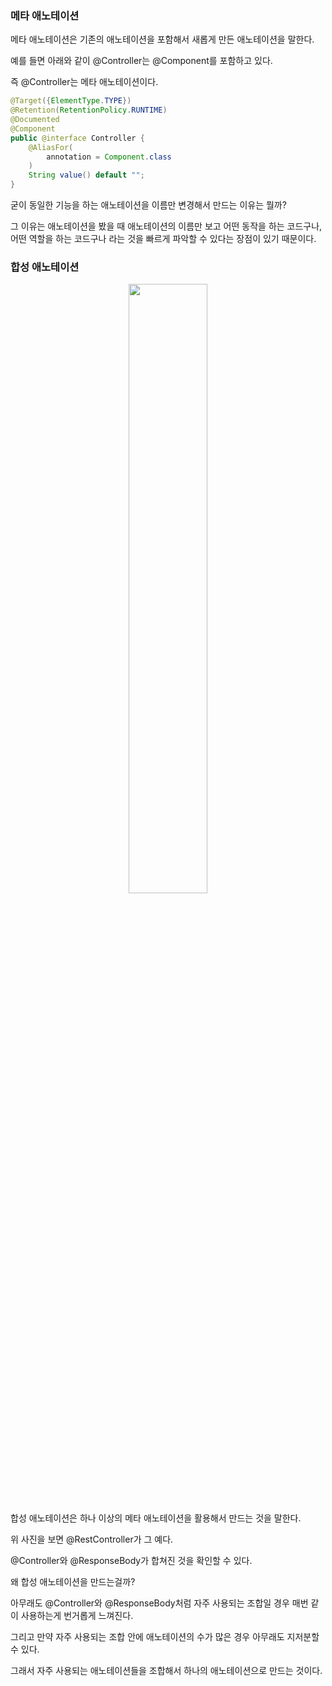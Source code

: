 ### 메타 애노테이션

메타 애노테이션은 기존의 애노테이션을 포함해서 새롭게 만든 애노테이션을 말한다.

예를 들면 아래와 같이 @Controller는 @Component를 포함하고 있다.

즉 @Controller는 메타 애노테이션이다.

```java
@Target({ElementType.TYPE})
@Retention(RetentionPolicy.RUNTIME)
@Documented
@Component
public @interface Controller {
    @AliasFor(
        annotation = Component.class
    )
    String value() default "";
}
```

굳이 동일한 기능을 하는 애노테이션을 이름만 변경해서 만드는 이유는 뭘까?

그 이유는 애노테이션을 봤을 때 애노테이션의 이름만 보고 어떤 동작을 하는 코드구나, 어떤 역할을 하는 코드구나 라는 것을 빠르게 파악할 수 있다는 장점이 있기 때문이다.

### 합성 애노테이션

<center>
  <img
    src="https://github.com/user-attachments/assets/2c1fbaf7-b7e8-4b09-8911-0c0bd6c25dcf"
    width="50%"
  />
</center>

합성 애노테이션은 하나 이상의 메타 애노테이션을 활용해서 만드는 것을 말한다.

위 사진을 보면 @RestController가 그 예다.

@Controller와 @ResponseBody가 합쳐진 것을 확인할 수 있다.

왜 합성 애노테이션을 만드는걸까?

아무래도 @Controller와 @ResponseBody처럼 자주 사용되는 조합일 경우 매번 같이 사용하는게 번거롭게 느껴진다.

그리고 만약 자주 사용되는 조합 안에 애노테이션의 수가 많은 경우 아무래도 지저분할 수 있다.

그래서 자주 사용되는 애노테이션들을 조합해서 하나의 애노테이션으로 만드는 것이다.
